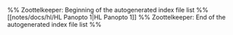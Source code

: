 %% Zoottelkeeper: Beginning of the autogenerated index file list  %%
 [[notes/docs/hl/HL Panopto 1|HL Panopto 1]]
%% Zoottelkeeper: End of the autogenerated index file list  %%
